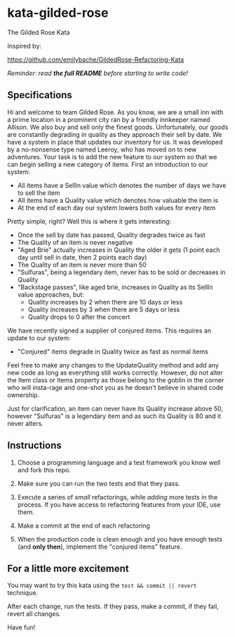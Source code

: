 # kata-gilded-rose

The Gilded Rose Kata

Inspired by:

https://github.com/emilybache/GildedRose-Refactoring-Kata

*Reminder: read **the full README** before starting to write code!*

## Specifications


Hi and welcome to team Gilded Rose. As you know, we are a small inn with a prime location in a
prominent city ran by a friendly innkeeper named Allison. We also buy and sell only the finest goods.
Unfortunately, our goods are constantly degrading in quality as they approach their sell by date. We
have a system in place that updates our inventory for us. It was developed by a no-nonsense type named
Leeroy, who has moved on to new adventures. Your task is to add the new feature to our system so that
we can begin selling a new category of items. First an introduction to our system:

* All items have a SellIn value which denotes the number of days we have to sell the item
* All items have a Quality value which denotes how valuable the item is
* At the end of each day our system lowers both values for every item

Pretty simple, right? Well this is where it gets interesting:

* Once the sell by date has passed, Quality degrades twice as fast
* The Quality of an item is never negative
* "Aged Brie" actually increases in Quality the older it gets (1 point
  each day until sell in date, then 2 points each day)
* The Quality of an item is never more than 50
* "Sulfuras", being a legendary item, never has to be sold or decreases in Quality
* "Backstage passes", like aged brie, increases in Quality as its SellIn value approaches, but:
    * Quality increases by 2 when there are 10 days or less
    * Quality increases by 3 when there are 5 days or less
    * Quality drops to 0 after the concert

We have recently signed a supplier of conjured items. This requires an update to our system:

* "Conjured" items degrade in Quality twice as fast as normal items

Feel free to make any changes to the UpdateQuality method and add any new code as long as everything
still works correctly. However, do not alter the Item class or Items property as those belong to the
goblin in the corner who will insta-rage and one-shot you as he doesn't believe in shared code
ownership.

Just for clarification, an item can never have its Quality increase above 50, however "Sulfuras" is a
legendary item and as such its Quality is 80 and it never alters.

## Instructions

1. Choose a programming language and a test framework you know well and fork this repo.

2. Make sure you can run the two tests and that they pass.

3. Execute a series of *small* refactorings, while *adding* more tests in the process. If you have access to
refactoring features from your IDE, use them.

4. Make a commit at the end of each refactoring

5. When the production code is clean enough and you have enough tests (and **only then**), implement the
"conjured items" feature.

## For a little more excitement

You may want to try this kata using the `test && commit || revert` technique.

After each change, run the tests. If they pass, make a commit, if they fail,
revert all changes.

Have fun!
